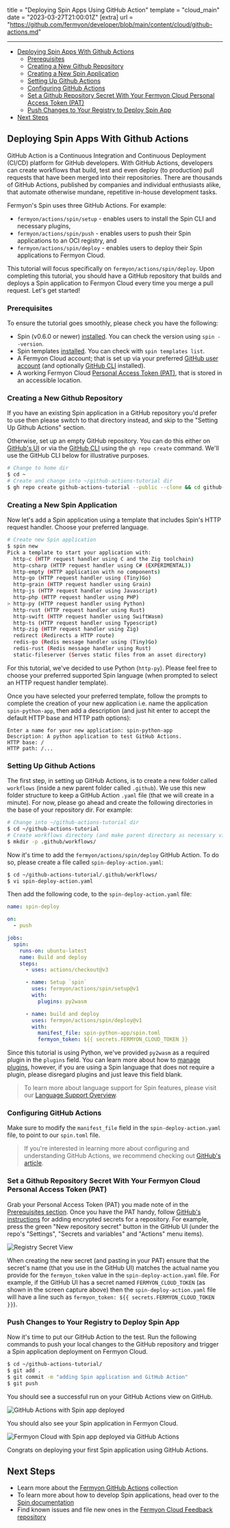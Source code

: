 title = "Deploying Spin Apps Using GitHub Action"
template = "cloud_main"
date = "2023-03-27T21:00:01Z"
[extra]
url = "https://github.com/fermyon/developer/blob/main/content/cloud/github-actions.md"

---
- [Deploying Spin Apps With Github Actions](#deploying-spin-apps-with-github-actions)
  - [Prerequisites](#prerequisites)
  - [Creating a New Github Repository](#creating-a-new-github-repository)
  - [Creating a New Spin Application](#creating-a-new-spin-application)
  - [Setting Up Github Actions](#setting-up-github-actions)
  - [Configuring GitHub Actions](#configuring-github-actions)
  - [Set a Github Repository Secret With Your Fermyon Cloud Personal Access Token (PAT)](#set-a-github-repository-secret-with-your-fermyon-cloud-personal-access-token-pat)
  - [Push Changes to Your Registry to Deploy Spin App](#push-changes-to-your-registry-to-deploy-spin-app)
- [Next Steps](#next-steps)

## Deploying Spin Apps With Github Actions

GitHub Action is a Continuous Integration and Continuous Deployment (CI/CD) platform for GitHub developers. With GitHub Actions, developers can create workflows that build, test and even deploy (to production) pull requests that have been merged into their repositories. There are thousands of GitHub Actions, published by companies and individual enthusiasts alike, that automate otherwise mundane, repetitive in-house development tasks.

Fermyon's Spin uses three GitHub Actions. For example:
* `fermyon/actions/spin/setup` - enables users to install the Spin CLI and necessary plugins,
* `fermyon/actions/spin/push` - enables users to push their Spin applications to an OCI registry, and
* `fermyon/actions/spin/deploy` - enables users to deploy their Spin applications to Fermyon Cloud.

This tutorial will focus specifically on `fermyon/actions/spin/deploy`. Upon completing this tutorial, you should have a GitHub repository that builds and deploys a Spin application to Fermyon Cloud every time you merge a pull request. Let's get started!

### Prerequisites 

To ensure the tutorial goes smoothly, please check you have the following:
* Spin (v0.6.0 or newer) [installed](/spin/quickstart#install-spin). You can check the version using `spin --version`.
* Spin templates [installed](/spin/managing-templates#installing-from-the-spin-git-repository). You can check with `spin templates list`.
* A Fermyon Cloud account; that is set up via your preferred [GitHub user account](https://docs.github.com/account-and-profile/setting-up-and-managing-your-personal-account-on-github/managing-email-preferences/remembering-your-github-username-or-email) (and optionally [GitHub CLI](https://cli.github.com/manual/) installed).
* A working Fermyon Cloud [Personal Access Token (PAT)](/cloud/user-settings#create-and-manage-a-personal-access-token-pat), that is stored in an accessible location.

### Creating a New Github Repository

If you have an existing Spin application in a GitHub repository you'd prefer to use then please switch to that directory instead, and skip to the "Setting Up Github Actions" section.

Otherwise, set up an empty GitHub repository. You can do this either on [GitHub's UI](https://docs.github.com/en/repositories/creating-and-managing-repositories/creating-a-new-repository) or via the [GitHub CLI](https://cli.github.com/manual/gh_repo_create) using the `gh repo create` command. We'll use the GitHub CLI below for illustrative purposes.

<!-- @selectiveCpy -->

```bash
# Change to home dir
$ cd ~
# Create and change into ~/github-actions-tutorial dir
$ gh repo create github-actions-tutorial --public --clone && cd github-actions-tutorial
```

### Creating a New Spin Application

Now let's add a Spin application using a template that includes Spin's HTTP request handler. Choose your preferred language.

<!-- @selectiveCpy -->

```bash
# Create new Spin application
$ spin new
Pick a template to start your application with:
  http-c (HTTP request handler using C and the Zig toolchain)
  http-csharp (HTTP request handler using C# (EXPERIMENTAL))
  http-empty (HTTP application with no components)
  http-go (HTTP request handler using (Tiny)Go)
  http-grain (HTTP request handler using Grain)
  http-js (HTTP request handler using Javascript)
  http-php (HTTP request handler using PHP)
> http-py (HTTP request handler using Python)
  http-rust (HTTP request handler using Rust)
  http-swift (HTTP request handler using SwiftWasm)
  http-ts (HTTP request handler using Typescript)
  http-zig (HTTP request handler using Zig)
  redirect (Redirects a HTTP route)
  redis-go (Redis message handler using (Tiny)Go)
  redis-rust (Redis message handler using Rust)
  static-fileserver (Serves static files from an asset directory)
```

For this tutorial, we've decided to use Python (`http-py`). Please feel free to choose your preferred supported Spin language (when prompted to select an HTTP request handler template).

Once you have selected your preferred template, follow the prompts to complete the creation of your new application i.e. name the application `spin-python-app`, then add a description (and just hit enter to accept the default HTTP base and HTTP path options):

<!-- @nocpy -->

```console
Enter a name for your new application: spin-python-app
Description: A python application to test GitHub Actions.
HTTP base: /
HTTP path: /...
```

### Setting Up Github Actions

The first step, in setting up GitHub Actions, is to create a new folder called `workflows` (inside a new parent folder called `.github`). We use this new folder structure to keep a GitHub Action `.yaml` file (that we will create in a minute). For now, please go ahead and create the following directories in the base of your repository dir. For example:

<!-- @selectiveCpy -->

```bash
# Change into ~/github-actions-tutorial dir
$ cd ~/github-actions-tutorial
# Create workflows directory (and make parent directory as necessary via the -p option)
$ mkdir -p .github/workflows/
```

Now it's time to add the `fermyon/actions/spin/deploy` GitHub Action. To do so, please create a file called `spin-deploy-action.yaml`:

<!-- @selectiveCpy -->

```bash
$ cd ~/github-actions-tutorial/.github/workflows/
$ vi spin-deploy-action.yaml
```

Then add the following code, to the `spin-deploy-action.yaml` file:

<!-- @nocpy -->

```yml
name: spin-deploy

on:
  - push

jobs:
  spin:
    runs-on: ubuntu-latest
    name: Build and deploy
    steps:
      - uses: actions/checkout@v3

      - name: Setup `spin`
        uses: fermyon/actions/spin/setup@v1
        with:
          plugins: py2wasm

      - name: build and deploy
        uses: fermyon/actions/spin/deploy@v1
        with:
          manifest_file: spin-python-app/spin.toml
          fermyon_token: ${{ secrets.FERMYON_CLOUD_TOKEN }}
```

Since this tutorial is using Python, we've provided `py2wasm` as a required plugin in the `plugins` field. You can learn more about how to [manage plugins](/spin/managing-plugins), however, if you are using a Spin language that does not require a plugin, please disregard plugins and just leave this field blank.

> To learn more about language support for Spin features, please visit our [Language Support Overview](/spin/language-support-overview.md).

### Configuring GitHub Actions 

Make sure to modify the `manifest_file` field in the `spin-deploy-action.yaml` file, to point to our `spin.toml` file.

> If you're interested in learning more about configuring and understanding GitHub Actions, we recommend checking out [GitHub's article](https://docs.github.com/en/actions/learn-github-actions/understanding-github-actions).

### Set a Github Repository Secret With Your Fermyon Cloud Personal Access Token (PAT)

Grab your Personal Access Token (PAT) you made note of in the [Prerequisites section](#prerequisites). Once you have the PAT handy, follow [GitHub's instructions](https://docs.github.com/en/actions/security-guides/encrypted-secrets#creating-encrypted-secrets-for-a-repository) for adding encrypted secrets for a repository. For example, press the green "New repository secret" button in the GitHub UI (under the repo's "Settings", "Secrets and variables" and "Actions" menu items).

![Registry Secret View](/static/image/github-reg-secret-success.png)

When creating the new secret (and pasting in your PAT) ensure that the secret's name (that you use in the GitHub UI) matches the actual name you provide for the `fermyon_token` value in the `spin-deploy-action.yaml` file. For example, if the GitHub UI has a secret named `FERMYON_CLOUD_TOKEN` (as shown in the screen capture above) then the `spin-deploy-action.yaml` file will have a line such as `fermyon_token: ${{ secrets.FERMYON_CLOUD_TOKEN }}`).

### Push Changes to Your Registry to Deploy Spin App

Now it's time to put our GitHub Action to the test. Run the following commands to push your local changes to the GitHub repository and trigger a Spin application deployment on Fermyon Cloud.

<!-- @selectiveCpy -->

```bash
$ cd ~/github-actions-tutorial/
$ git add . 
$ git commit -m "adding Spin application and GitHub Action"
$ git push
```

You should see a successful run on your GitHub Actions view on GitHub.

![GitHub Actions with Spin app deployed](/static/image/github-action-app-deployed-gh.png)

You should also see your Spin application in Fermyon Cloud.

![Fermyon Cloud with Spin app deployed via GitHub Actions](/static/image/github-action-app-deployed.png)

Congrats on deploying your first Spin application using GitHub Actions.

## Next Steps

- Learn more about the [Fermyon GitHub Actions](https://github.com/fermyon/actions) collection
- To learn more about how to develop Spin applications, head over to the [Spin documentation](/spin/index)
- Find known issues and file new ones in the [Fermyon Cloud Feedback repository](https://github.com/fermyon/feedback)
